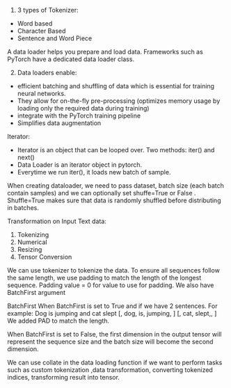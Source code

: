 1. 3 types of Tokenizer:
- Word based
- Character Based
- Sentence and Word Piece

A data loader helps you prepare and load data. Frameworks such as PyTorch have a dedicated data loader class.

2. Data loaders enable:
- efficient batching and shuffling of data which is essential for training neural networks.
- They allow for on-the-fly pre-processing (optimizes memory usage by loading only the required data during training)
- integrate with the PyTorch training pipeline
- Simplifies data augmentation

 Iterator:
  - Iterator is an object that can be looped over. Two methods: iter() and next()
  - Data Loader is an iterator object in pytorch.
  - Everytime we run iter(), it loads new batch of sample.

When creating dataloader, we need to pass dataset, batch size (each batch contain samples) and we can optionally set shuffe=True or False . Shuffle=True makes sure that data is randomly shuffled before distributing in batches.

 Transformation on Input Text data:
  1. Tokenizing
  2. Numerical
  3. Resizing
  4. Tensor Conversion

We can use tokenizer to tokenize the data. To ensure all sequences follow the same length, we use padding to match the length of the longest sequence. Padding value = 0 for value to use for padding. We also have BatchFirst argument

 BatchFirst
  When BatchFirst is set to True and if we have 2 sentences. For example: Dog is jumping and cat slept
   [<BOS>, dog, is, jumping, <EOS> ]
   [<BOS>, cat, slept,<EOS>,<PAD>  ]
  We added PAD to match the length.

  When BatchFirst is set to False, the first dimension in the output tensor will represent the sequence size and the batch size will become the second dimension.

  We can use collate in the data loading function if we want to perform tasks such as custom tokenization  ,data transformation, converting tokenized indices, transforming result into tensor.


   
